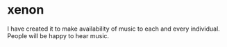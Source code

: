 # xenon

I have created it to make availability of music to each and every individual. People will be happy to hear music.
